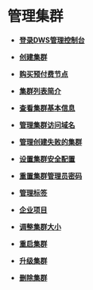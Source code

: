 # 管理集群<a name="zh-cn_topic_0056326003"></a>

-   **[登录DWS管理控制台](登录dws管理控制台.md)**  

-   **[创建集群](创建集群.md)**  

-   **[购买预付费节点](购买预付费节点.md)**  

-   **[集群列表简介](集群列表简介.md)**  

-   **[查看集群基本信息](查看集群基本信息.md)**  

-   **[管理集群访问域名](管理集群访问域名.md)**  

-   **[管理创建失败的集群](管理创建失败的集群.md)**  

-   **[设置集群安全配置](设置集群安全配置.md)**  

-   **[重置集群管理员密码](重置集群管理员密码.md)**  

-   **[管理标签](管理标签.md)**  

-   **[企业项目](企业项目.md)**  

-   **[调整集群大小](调整集群大小.md)**  

-   **[重启集群](重启集群.md)**  

-   **[升级集群](升级集群.md)**  

-   **[删除集群](删除集群.md)**  



